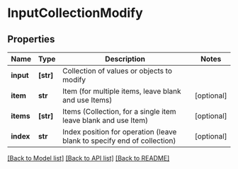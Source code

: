 # InputCollectionModify

## Properties
Name | Type | Description | Notes
------------ | ------------- | ------------- | -------------
**input** | **[str]** | Collection of values or objects to modify | 
**item** | **str** | Item (for multiple items, leave blank and use Items) | [optional] 
**items** | **[str]** | Items (Collection, for a single item leave blank and use Item) | [optional] 
**index** | **str** | Index position for operation (leave blank to specify end of collection) | [optional] 

[[Back to Model list]](../README.md#documentation-for-models) [[Back to API list]](../README.md#documentation-for-api-endpoints) [[Back to README]](../README.md)


